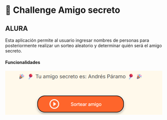 <h1>🎊 Challenge Amigo secreto</h1>

<h2>ALURA</h2>

  Esta aplicación permite al usuario ingresar nombres de personas para posteriormente realizar un sorteo aleatorio y determinar quién será el amigo secreto.

<h4>Funcionalidades<h4>

![alt text](image.png)

